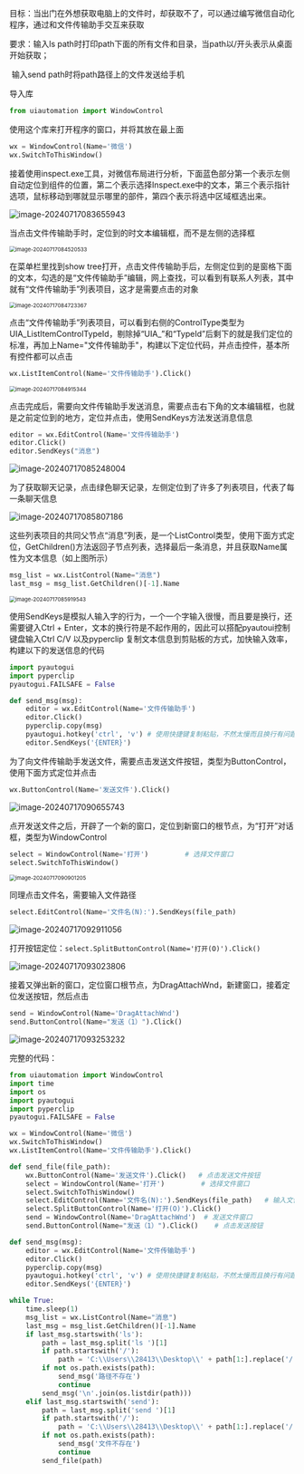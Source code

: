 目标：当出门在外想获取电脑上的文件时，却获取不了，可以通过编写微信自动化程序，通过和文件传输助手交互来获取

要求：输入ls path时打印path下面的所有文件和目录，当path以/开头表示从桌面开始获取；

​			输入send path时将path路径上的文件发送给手机



导入库

```python
from uiautomation import WindowControl
```

使用这个库来打开程序的窗口，并将其放在最上面

```python
wx = WindowControl(Name='微信')
wx.SwitchToThisWindow()
```

接着使用inspect.exe工具，对微信布局进行分析，下面蓝色部分第一个表示左侧自动定位到组件的位置，第二个表示选择Inspect.exe中的文本，第三个表示指针选项，鼠标移动到哪就显示哪里的部件，第四个表示将选中区域框选出来。

![image-20240717083655943](C:\Users\28413\Desktop\RAG\uiautomation\image\image-20240717083655943.png)

当点击文件传输助手时，定位到的时文本编辑框，而不是左侧的选择框

<img src="C:\Users\28413\Desktop\RAG\uiautomation\image\image-20240717084520533.png" alt="image-20240717084520533" style="zoom:67%;" />

在菜单栏里找到show tree打开，点击文件传输助手后，左侧定位到的是窗格下面的文本，勾选的是“文件传输助手”编辑，网上查找，可以看到有联系人列表，其中就有“文件传输助手”列表项目，这才是需要点击的对象

<img src="C:\Users\28413\Desktop\RAG\uiautomation\image\image-20240717084723367.png" alt="image-20240717084723367" style="zoom:67%;" />

点击“文件传输助手”列表项目，可以看到右侧的ControlType类型为UIA_ListItemControlTypeId，剔除掉“UIA_”和“TypeId”后剩下的就是我们定位的标准，再加上Name="文件传输助手"，构建以下定位代码，并点击控件，基本所有控件都可以点击

```python
wx.ListItemControl(Name='文件传输助手').Click()
```

<img src="C:\Users\28413\Desktop\RAG\uiautomation\image\image-20240717084915344.png" alt="image-20240717084915344" style="zoom:67%;" />

点击完成后，需要向文件传输助手发送消息，需要点击右下角的文本编辑框，也就是之前定位到的地方，定位并点击，使用SendKeys方法发送消息信息

```python
editor = wx.EditControl(Name='文件传输助手')
editor.Click()
editor.SendKeys("消息")
```

![image-20240717085248004](C:\Users\28413\Desktop\RAG\uiautomation\image\image-20240717085248004.png)

为了获取聊天记录，点击绿色聊天记录，左侧定位到了许多了列表项目，代表了每一条聊天信息

![image-20240717085807186](C:\Users\28413\Desktop\RAG\uiautomation\image\image-20240717085807186.png)

这些列表项目的共同父节点“消息”列表，是一个ListControl类型，使用下面方式定位，GetChildren()方法返回子节点列表，选择最后一条消息，并且获取Name属性为文本信息（如上图所示）

```python
msg_list = wx.ListControl(Name="消息")
last_msg = msg_list.GetChildren()[-1].Name
```

<img src="C:\Users\28413\Desktop\RAG\uiautomation\image\image-20240717085919543.png" alt="image-20240717085919543" style="zoom:67%;" />

使用SendKeys是模拟人输入字的行为，一个一个字输入很慢，而且要是换行，还需要键入Ctrl + Enter，文本的换行符是不起作用的，因此可以搭配pyautoui控制键盘输入Ctrl C/V 以及pyperclip 复制文本信息到剪贴板的方式，加快输入效率，构建以下的发送信息的代码

```python
import pyautogui
import pyperclip
pyautogui.FAILSAFE = False

def send_msg(msg):
    editor = wx.EditControl(Name='文件传输助手')
    editor.Click()
    pyperclip.copy(msg)
    pyautogui.hotkey('ctrl', 'v') # 使用快捷键复制粘贴，不然太慢而且换行有问题
    editor.SendKeys('{ENTER}')
```

为了向文件传输助手发送文件，需要点击发送文件按钮，类型为ButtonControl，使用下面方式定位并点击

```python
wx.ButtonControl(Name='发送文件').Click() 
```

![image-20240717090655743](C:\Users\28413\Desktop\RAG\uiautomation\image\image-20240717090655743.png)

点开发送文件之后，开辟了一个新的窗口，定位到新窗口的根节点，为“打开”对话框，类型为WindowControl

```python
select = WindowControl(Name='打开')         # 选择文件窗口
select.SwitchToThisWindow()
```

<img src="C:\Users\28413\Desktop\RAG\uiautomation\image\image-20240717090901205.png" alt="image-20240717090901205" style="zoom:67%;" />

同理点击文件名，需要输入文件路径

```Python
select.EditControl(Name='文件名(N):').SendKeys(file_path)
```

![image-20240717092911056](C:\Users\28413\Desktop\RAG\uiautomation\image\image-20240717092911056.png)

打开按钮定位：`select.SplitButtonControl(Name='打开(O)').Click()`

![image-20240717093023806](C:\Users\28413\Desktop\RAG\uiautomation\image\image-20240717093023806.png)

接着又弹出新的窗口，定位窗口根节点，为DragAttachWnd，新建窗口，接着定位发送按钮，然后点击

```python
send = WindowControl(Name='DragAttachWnd')
send.ButtonControl(Name="发送（1）").Click()
```

![image-20240717093253232](C:\Users\28413\Desktop\RAG\uiautomation\image\image-20240717093253232.png)

完整的代码：

```python
from uiautomation import WindowControl
import time
import os
import pyautogui
import pyperclip
pyautogui.FAILSAFE = False

wx = WindowControl(Name='微信')
wx.SwitchToThisWindow()
wx.ListItemControl(Name='文件传输助手').Click()

def send_file(file_path):
    wx.ButtonControl(Name='发送文件').Click()   # 点击发送文件按钮
    select = WindowControl(Name='打开')         # 选择文件窗口
    select.SwitchToThisWindow()
    select.EditControl(Name='文件名(N):').SendKeys(file_path)   # 输入文件路径
    select.SplitButtonControl(Name='打开(O)').Click()
    send = WindowControl(Name='DragAttachWnd')  # 发送文件窗口
    send.ButtonControl(Name="发送（1）").Click()    # 点击发送按钮

def send_msg(msg):
    editor = wx.EditControl(Name='文件传输助手')
    editor.Click()
    pyperclip.copy(msg)
    pyautogui.hotkey('ctrl', 'v') # 使用快捷键复制粘贴，不然太慢而且换行有问题
    editor.SendKeys('{ENTER}')

while True:
    time.sleep(1)
    msg_list = wx.ListControl(Name="消息")
    last_msg = msg_list.GetChildren()[-1].Name
    if last_msg.startswith('ls'):
        path = last_msg.split('ls ')[1]
        if path.startswith('/'):
            path = 'C:\\Users\\28413\\Desktop\\' + path[1:].replace('/', '\\')
        if not os.path.exists(path):
            send_msg('路径不存在')
            continue
        send_msg('\n'.join(os.listdir(path)))
    elif last_msg.startswith('send'):
        path = last_msg.split('send ')[1]
        if path.startswith('/'):
            path = 'C:\\Users\\28413\\Desktop\\' + path[1:].replace('/', '\\')
        if not os.path.exists(path):
            send_msg('文件不存在')
            continue
        send_file(path)
```

